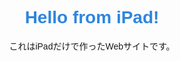 <!DOCTYPE html>
<html>
<head>
  <meta charset="UTF-8">
  <title>My iPad Site</title>
  <style>
    body { font-family: sans-serif; text-align: center; padding: 50px; }
    h1 { color: #2e86de; }
  </style>
</head>
<body>
  <h1>Hello from iPad!</h1>
  <p>これはiPadだけで作ったWebサイトです。</p>
</body>
</html>